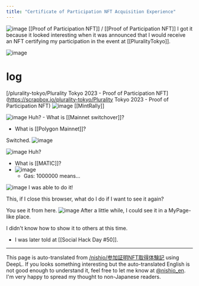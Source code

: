 ```yaml
---
title: "Certificate of Participation NFT Acquisition Experience"
---
```


![image](https://gyazo.com/b10cdfb62b75409f31a1ccd96ba81d69/thumb/1000)
[[Proof of Participation NFT]] / [[Proof of Participation NFT]]
I got it because it looked interesting when it was announced that I would receive an NFT certifying my participation in the event at [[PluralityTokyo]].

![image](https://gyazo.com/79e5b38b9a289731996506eb9fb0b39e/thumb/1000)

# log
[/plurality-tokyo/Plurality Tokyo 2023 - Proof of Participation NFT](https://scrapbox.io/plurality-tokyo/Plurality Tokyo 2023 - Proof of Participation NFT)
![image](https://gyazo.com/d70b5301d48446c7ebabd4a4e6682fe2/thumb/1000)
[[MintRally]]

![image](https://gyazo.com/1ad130ea19cda919b53e2cde6460d085/thumb/1000)
Huh?
    - What is [[Mainnet switchover]]?
- What is [[Polygon Mainnet]]?

Switched.
![image](https://gyazo.com/e3a052185da3c37ad88df06044c8d6e4/thumb/1000)

![image](https://gyazo.com/c0ee9eaf0d8d9ecab429dba8085ca57a/thumb/1000)
Huh?
- What is [[MATIC]]?
- ![image](https://gyazo.com/7db69bfcff5ef7ca8e72045bbd94cd32/thumb/1000)
    - Gas: 1000000 means...


![image](https://gyazo.com/79e5b38b9a289731996506eb9fb0b39e/thumb/1000)
I was able to do it!

This, if I close this browser, what do I do if I want to see it again?

You see it from here.
![image](https://gyazo.com/5f0dfdde5376845e7f3b487fcfc4b79d/thumb/1000)
After a little while, I could see it in a MyPage-like place.

I didn't know how to show it to others at this time.
- I was later told at [[Social Hack Day #50]].

---
This page is auto-translated from [/nishio/参加証明NFT取得体験記](https://scrapbox.io/nishio/参加証明NFT取得体験記) using DeepL. If you looks something interesting but the auto-translated English is not good enough to understand it, feel free to let me know at [@nishio_en](https://twitter.com/nishio_en). I'm very happy to spread my thought to non-Japanese readers.
